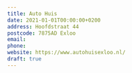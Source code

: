 ```yaml
---
title: Auto Huis
date: 2021-01-01T00:00:00+0200
address: Hoofdstraat 44
postcode: 7875AD Exloo
email: 
phone: 
website: https://www.autohuisexloo.nl/
draft: true
---
```


